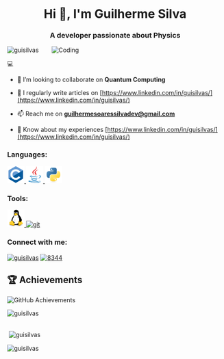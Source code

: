 <h1 align="center">Hi 👋, I'm Guilherme Silva</h1>
<h3 align="center">A developer passionate about Physics</h3>
<img align="right" alt="Coding" width="400" src="https://media4.giphy.com/media/SVCSsoKU5v6ZJLk07n/giphy.gif">

<p align="left"> <img src="https://komarev.com/ghpvc/?username=guisilvas&label=Profile%20views&color=0e75b6&style=flat" alt="guisilvas" /> </p>

:computer:
- :notebook: I’m looking to collaborate on **Quantum Computing**

- 📝 I regularly write articles on [https://www.linkedin.com/in/guisilvas/](https://www.linkedin.com/in/guisilvas/)

- 📫 Reach me on **guilhermesoaressilvadev@gmail.com**

- 📄 Know about my experiences [https://www.linkedin.com/in/guisilvas/](https://www.linkedin.com/in/guisilvas/)

<h3 align="left">Languages:</h3>
<p align="left"> <a href="https://www.cprogramming.com/" target="_blank" rel="noreferrer"> <img src="https://raw.githubusercontent.com/devicons/devicon/master/icons/c/c-original.svg" alt="c" width="40" height="40"/> </a>  <a href="https://www.java.com" target="_blank" rel="noreferrer"> <img src="https://raw.githubusercontent.com/devicons/devicon/master/icons/java/java-original.svg" alt="java" width="40" height="40"/> </a>  <a href="https://www.python.org" target="_blank" rel="noreferrer"> <img src="https://raw.githubusercontent.com/devicons/devicon/master/icons/python/python-original.svg" alt="python" width="40" height="40"/> </a> </p>

<h3 align="left">Tools:</h3>
<p align="left"> <a href="https://www.linux.org/" target="_blank" rel="noreferrer"> <img src="https://raw.githubusercontent.com/devicons/devicon/master/icons/linux/linux-original.svg" alt="linux" width="40" height="40"/> </a>  <a href="https://git-scm.com/" target="_blank" rel="noreferrer"> <img src="https://www.vectorlogo.zone/logos/git-scm/git-scm-icon.svg" alt="git" width="40" height="40"/> </a> </p>


<h3 align="left">Connect with me:</h3>
<p align="left">
<a href="https://linkedin.com/in/guisilvas" target="blank"><img align="center" src="https://raw.githubusercontent.com/rahuldkjain/github-profile-readme-generator/master/src/images/icons/Social/linked-in-alt.svg" alt="guisilvas" height="30" width="40" /></a>
<a href="https://discord.gg/8344" target="blank"><img align="center" src="https://raw.githubusercontent.com/rahuldkjain/github-profile-readme-generator/master/src/images/icons/Social/discord.svg" alt="8344" height="30" width="40" /></a>
</p>

## 🏆 Achievements
![GitHub Achievements](https://github-profile-trophy.vercel.app/?username=guisilvas&theme=dark&margin-w=5&margin-h=5)

<p><img align="left" src="https://github-readme-stats.vercel.app/api/top-langs?username=guisilvas&show_icons=true&locale=en&layout=compact" alt="guisilvas" /></p>

<br>
<br>

<p>&nbsp;<img align="center" src="https://github-readme-stats.vercel.app/api?username=guisilvas&show_icons=true&locale=en" alt="guisilvas" /></p>

<p><img align="center" src="https://github-readme-streak-stats.herokuapp.com/?user=guisilvas&" alt="guisilvas" /></p>
